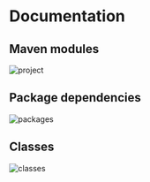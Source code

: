 # Documentation

## Maven modules
![project](http://www.plantuml.com/plantuml/proxy?cache=no&src=https://raw.githubusercontent.com/ronnyfriedland/adr-maven-plugin/main/adr-maven-plugin/src/main/resources/project.puml)

## Package dependencies
![packages](http://www.plantuml.com/plantuml/proxy?cache=no&src=https://raw.githubusercontent.com/ronnyfriedland/adr-maven-plugin/main/adr-maven-plugin/src/main/resources/packages.puml)

## Classes
![classes](http://www.plantuml.com/plantuml/proxy?cache=no&src=https://raw.githubusercontent.com/ronnyfriedland/adr-maven-plugin/main/adr-maven-plugin/src/main/resources/classes.puml)
